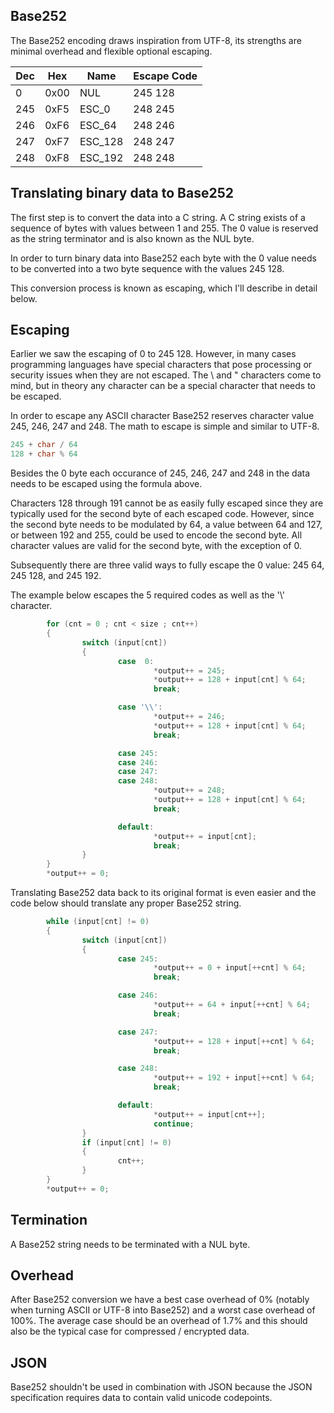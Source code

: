 Base252
-------

The Base252 encoding draws inspiration from UTF-8, its strengths are minimal overhead and flexible optional escaping.

| Dec |  Hex | Name    | Escape Code |
|----- | ---- | ------  | ------ |
|  0   | 0x00 | NUL     | 245 128 |
| 245  | 0xF5 | ESC_0   | 248 245 |
| 246  | 0xF6 | ESC_64  | 248 246 |
| 247  | 0xF7 | ESC_128 | 248 247 |
| 248  | 0xF8 | ESC_192 | 248 248 |

Translating binary data to Base252
----------------------------------

The first step is to convert the data into a C string. A C string exists of a sequence
of bytes with values between 1 and 255. The 0 value is reserved as the string terminator
and is also known as the NUL byte.

In order to turn binary data into Base252 each byte with the 0 value needs to be
converted into a two byte sequence with the values 245 128.

This conversion process is known as escaping, which I'll describe in detail below.

Escaping
--------

Earlier we saw the escaping of 0 to 245 128. However, in many cases
programming languages have special characters that pose processing or security
issues when they are not escaped. The \\ and " characters come to mind, but in
theory any character can be a special character that needs to be escaped.

In order to escape any ASCII character Base252 reserves character value 245, 246,
247 and 248. The math to escape is simple and similar to UTF-8.
```c
245 + char / 64
128 + char % 64
```
Besides the 0 byte each occurance of 245, 246, 247 and 248 in the data needs to
be escaped using the formula above.

Characters 128 through 191 cannot be as easily fully escaped since they are
typically used for the second byte of each escaped code. However,
since the second byte needs to be modulated by 64, a value between 64 and 127,
or between 192 and 255, could be used to encode the second byte. All character
values are valid for the second byte, with the exception of 0.

Subsequently there are three valid ways to fully escape the 0 value: 245 64,
245 128, and 245 192.

The example below escapes the 5 required codes as well as the '\\' character.
```c
        for (cnt = 0 ; cnt < size ; cnt++)
        {
                switch (input[cnt])
                {
                        case  0:
                                *output++ = 245;
                                *output++ = 128 + input[cnt] % 64;
                                break;

                        case '\\':
                                *output++ = 246;
                                *output++ = 128 + input[cnt] % 64;
                                break;

                        case 245:
                        case 246:
                        case 247:
                        case 248:
                                *output++ = 248;
                                *output++ = 128 + input[cnt] % 64;
                                break;

                        default:
                                *output++ = input[cnt];
                                break;
                }
        }
        *output++ = 0;
```

Translating Base252 data back to its original format is even easier and the
code below should translate any proper Base252 string.
```c
        while (input[cnt] != 0)
        {
                switch (input[cnt])
                {
                        case 245: 
                                *output++ = 0 + input[++cnt] % 64;
                                break;

                        case 246:
                                *output++ = 64 + input[++cnt] % 64;
                                break;

                        case 247:
                                *output++ = 128 + input[++cnt] % 64;
                                break;

                        case 248:
                                *output++ = 192 + input[++cnt] % 64;
                                break;

                        default:
                                *output++ = input[cnt++];
                                continue;
                }
                if (input[cnt] != 0)
                {
                        cnt++;
                }
        }
        *output++ = 0;
```

Termination
-----------
A Base252 string needs to be terminated with a NUL byte.

Overhead
--------
After Base252 conversion we have a best case overhead of 0% (notably when turning
ASCII or UTF-8 into Base252) and a worst case overhead of 100%. The average
case should be an overhead of 1.7% and this should also be the typical case
for compressed / encrypted data.

JSON
----
Base252 shouldn't be used in combination with JSON because the JSON specification requires data to contain valid unicode codepoints.
